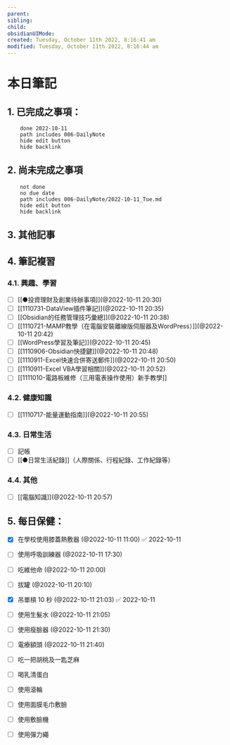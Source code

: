 ```yaml
---
parent: 
sibling: 
child: 
obsidianUIMode: 
created: Tuesday, October 11th 2022, 8:16:41 am
modified: Tuesday, October 11th 2022, 8:16:44 am
---
```


# 本日筆記

## 1. 已完成之事項：
```tasks
	done 2022-10-11
	path includes 006-DailyNote
	hide edit button 
	hide backlink
```

## 2. 尚未完成之事項
```tasks
	not done
	no due date
	path includes 006-DailyNote/2022-10-11_Tue.md
	hide edit button 
	hide backlink
```

## 3. 其他記事

## 4. 筆記複習
### 4.1. 興趣、學習
- [ ] [[●投資理財及創業待辦事項]](@2022-10-11 20:30)
- [ ] [[1110731-DataView插件筆記]](@2022-10-11 20:35)
- [ ] [[Obsidian的任務管理技巧彙總]](@2022-10-11 20:38)
- [ ] [[1110721-MAMP教學（在電腦安裝離線版伺服器及WordPress）]](@2022-10-11 20:42)
- [ ] [[WordPress學習及筆記]](@2022-10-11 20:45)
- [ ] [[1110906-Obsidian快捷鍵]](@2022-10-11 20:48)
- [ ] [[1110911-Excel快速合併寄送郵件]](@2022-10-11 20:50)
- [ ] [[1110911-Excel VBA學習相關]](@2022-10-11 20:52)
- [ ] [[1111010-電路板維修（三用電表操作使用）新手教學]]

### 4.2. 健康知識
- [ ] [[1110717-能量運動指南]](@2022-10-11 20:55)

### 4.3. 日常生活
- [ ] 記帳
- [ ] [[●日常生活紀錄]]（人際關係、行程紀錄、工作紀錄等）

### 4.4. 其他
- [ ] [[電腦知識]](@2022-10-11 20:57)

## 5. 每日保健：
- [x] 在學校使用膝蓋熱敷器 (@2022-10-11 11:00) ✅ 2022-10-11
- [ ] 使用呼吸訓練器 (@2022-10-11 17:30)
- [ ] 吃維他命 (@2022-10-11 20:00)
- [ ] 拔罐 (@2022-10-11 20:10)
- [x] 吊單槓 10 秒 (@2022-10-11 21:03) ✅ 2022-10-11
- [ ] 使用生髮水 (@2022-10-11 21:05)
- [ ] 使用瘦臉器 (@2022-10-11 21:30)
- [ ] 電療額頭 (@2022-10-11 21:40)
- [ ] 吃一把胡桃及一匙芝麻
- [ ] 喝乳清蛋白
- [ ] 使用滾輪
- [ ] 使用面膜毛巾敷臉
- [ ] 使用敷臉機
- [ ] 使用彈力繩


